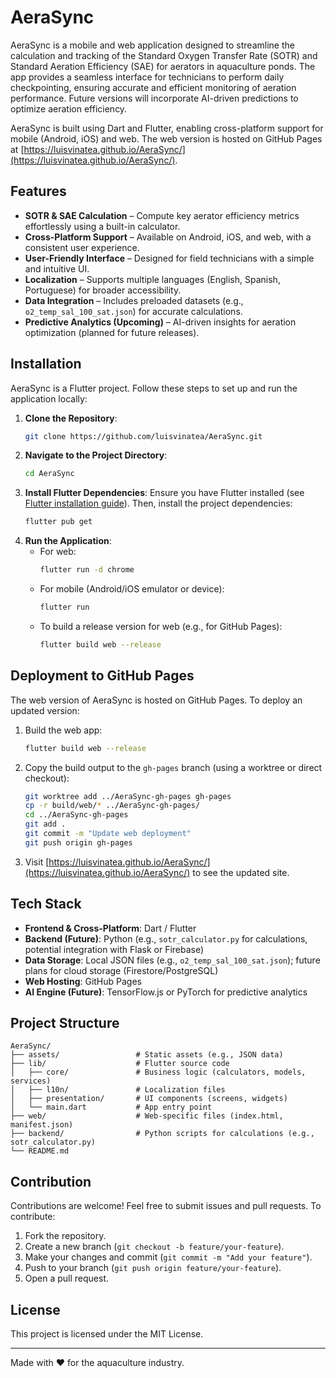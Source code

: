 # AeraSync

AeraSync is a mobile and web application designed to streamline the calculation and tracking of the Standard Oxygen Transfer Rate (SOTR) and Standard Aeration Efficiency (SAE) for aerators in aquaculture ponds. The app provides a seamless interface for technicians to perform daily checkpointing, ensuring accurate and efficient monitoring of aeration performance. Future versions will incorporate AI-driven predictions to optimize aeration efficiency.

AeraSync is built using Dart and Flutter, enabling cross-platform support for mobile (Android, iOS) and web. The web version is hosted on GitHub Pages at [https://luisvinatea.github.io/AeraSync/](https://luisvinatea.github.io/AeraSync/).

## Features

- **SOTR & SAE Calculation** – Compute key aerator efficiency metrics effortlessly using a built-in calculator.
- **Cross-Platform Support** – Available on Android, iOS, and web, with a consistent user experience.
- **User-Friendly Interface** – Designed for field technicians with a simple and intuitive UI.
- **Localization** – Supports multiple languages (English, Spanish, Portuguese) for broader accessibility.
- **Data Integration** – Includes preloaded datasets (e.g., `o2_temp_sal_100_sat.json`) for accurate calculations.
- **Predictive Analytics (Upcoming)** – AI-driven insights for aeration optimization (planned for future releases).

## Installation

AeraSync is a Flutter project. Follow these steps to set up and run the application locally:

1. **Clone the Repository**:
   ```sh
   git clone https://github.com/luisvinatea/AeraSync.git
   ```
2. **Navigate to the Project Directory**:
   ```sh
   cd AeraSync
   ```
3. **Install Flutter Dependencies**:
   Ensure you have Flutter installed (see [Flutter installation guide](https://flutter.dev/docs/get-started/install)). Then, install the project dependencies:
   ```sh
   flutter pub get
   ```
4. **Run the Application**:
   - For web:
     ```sh
     flutter run -d chrome
     ```
   - For mobile (Android/iOS emulator or device):
     ```sh
     flutter run
     ```
   - To build a release version for web (e.g., for GitHub Pages):
     ```sh
     flutter build web --release
     ```

## Deployment to GitHub Pages

The web version of AeraSync is hosted on GitHub Pages. To deploy an updated version:

1. Build the web app:
   ```sh
   flutter build web --release
   ```
2. Copy the build output to the `gh-pages` branch (using a worktree or direct checkout):
   ```sh
   git worktree add ../AeraSync-gh-pages gh-pages
   cp -r build/web/* ../AeraSync-gh-pages/
   cd ../AeraSync-gh-pages
   git add .
   git commit -m "Update web deployment"
   git push origin gh-pages
   ```
3. Visit [https://luisvinatea.github.io/AeraSync/](https://luisvinatea.github.io/AeraSync/) to see the updated site.

## Tech Stack

- **Frontend & Cross-Platform**: Dart / Flutter
- **Backend (Future)**: Python (e.g., `sotr_calculator.py` for calculations, potential integration with Flask or Firebase)
- **Data Storage**: Local JSON files (e.g., `o2_temp_sal_100_sat.json`); future plans for cloud storage (Firestore/PostgreSQL)
- **Web Hosting**: GitHub Pages
- **AI Engine (Future)**: TensorFlow.js or PyTorch for predictive analytics

## Project Structure

```
AeraSync/
├── assets/                 # Static assets (e.g., JSON data)
├── lib/                    # Flutter source code
│   ├── core/               # Business logic (calculators, models, services)
│   ├── l10n/               # Localization files
│   ├── presentation/       # UI components (screens, widgets)
│   └── main.dart           # App entry point
├── web/                    # Web-specific files (index.html, manifest.json)
├── backend/                # Python scripts for calculations (e.g., sotr_calculator.py)
└── README.md
```

## Contribution

Contributions are welcome! Feel free to submit issues and pull requests. To contribute:

1. Fork the repository.
2. Create a new branch (`git checkout -b feature/your-feature`).
3. Make your changes and commit (`git commit -m "Add your feature"`).
4. Push to your branch (`git push origin feature/your-feature`).
5. Open a pull request.

## License

This project is licensed under the MIT License.

---

Made with ❤️ for the aquaculture industry.
